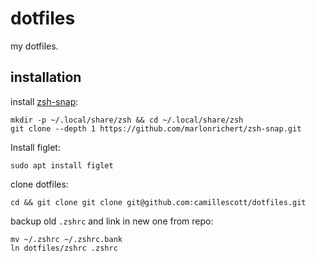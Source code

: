 # dotfiles

my dotfiles.

## installation

install [zsh-snap](https://github.com/marlonrichert/zsh-snap#installation):

    mkdir -p ~/.local/share/zsh && cd ~/.local/share/zsh
    git clone --depth 1 https://github.com/marlonrichert/zsh-snap.git

Install figlet:

    sudo apt install figlet
  
clone dotfiles:

    cd && git clone git clone git@github.com:camillescott/dotfiles.git

backup old `.zshrc` and link in new one from repo:

    mv ~/.zshrc ~/.zshrc.bank
    ln dotfiles/zshrc .zshrc
